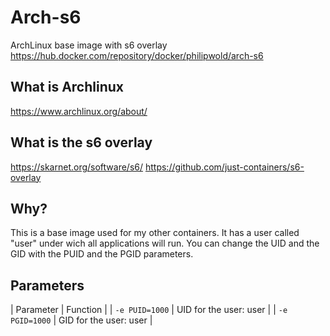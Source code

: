 # Arch-s6
ArchLinux base image with s6 overlay
<https://hub.docker.com/repository/docker/philipwold/arch-s6>

## What is Archlinux
<https://www.archlinux.org/about/>

## What is the s6 overlay
<https://skarnet.org/software/s6/>
<https://github.com/just-containers/s6-overlay>

## Why?
This is a base image used for my other containers. It has a user called "user" under wich all applications will run. You can change the UID and the GID with the PUID and the PGID parameters.

## Parameters
| Parameter | Function |
| `-e PUID=1000` | UID for the user: user |
| `-e PGID=1000` | GID for the user: user |

